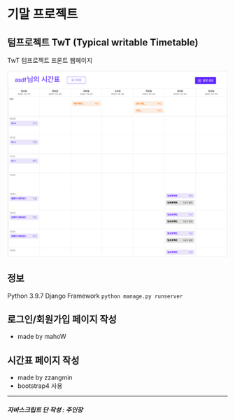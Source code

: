 # 기말 프로젝트

## 텀프로젝트 TwT (Typical writable Timetable)
TwT 텀프로젝트 프론트 웹페이지

<img src="./img/main.png" style="zoom:80%;" />

## 정보
Python 3.9.7 Django Framework
`python manage.py runserver`

## 로그인/회원가입 페이지 작성
 - made by mahoW

## 시간표 페이지 작성
 - made by zzangmin
 - bootstrap4 사용

---
##### 자바스크립트 단 작성 : 주인장